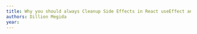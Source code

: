 ```yaml
---
title: Why you should always Cleanup Side Effects in React useEffect and How to Cleanup - Dillion's Blog
authors: Dillion Megida
year: 
---
```


